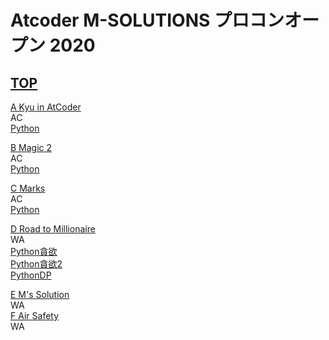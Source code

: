 # Atcoder M-SOLUTIONS プロコンオープン 2020

## [TOP](https://atcoder.jp/contests/m-solutions2020)  

[A Kyu in AtCoder](https://atcoder.jp/contests/m-solutions2020/tasks/m_solutions2020_a)  
AC  
[Python](https://atcoder.jp/contests/m-solutions2020/submissions/15413491)  
  
[B Magic 2](https://atcoder.jp/contests/m-solutions2020/tasks/m_solutions2020_b)  
AC  
[Python](https://atcoder.jp/contests/m-solutions2020/submissions/15418786)  
  
[C Marks](https://atcoder.jp/contests/m-solutions2020/tasks/m_solutions2020_c)  
AC  
[Python](https://atcoder.jp/contests/m-solutions2020/submissions/15424530)  
  
[D Road to Millionaire](https://atcoder.jp/contests/m-solutions2020/tasks/m_solutions2020_d)  
WA  
[Python貪欲](https://atcoder.jp/contests/m-solutions2020/submissions/15453815)  
[Python貪欲2](https://atcoder.jp/contests/m-solutions2020/submissions/15476788)  
[PythonDP](https://atcoder.jp/contests/m-solutions2020/submissions/15480644)  
  
[E M's Solution](https://atcoder.jp/contests/m-solutions2020/tasks/m_solutions2020_e)  
WA  
[F Air Safety](https://atcoder.jp/contests/m-solutions2020/tasks/m_solutions2020_f)  
WA  

